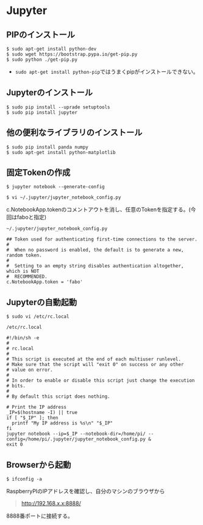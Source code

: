 # Jupyter

## PIPのインストール

```shell
$ sudo apt-get install python-dev
$ sudo wget https://bootstrap.pypa.io/get-pip.py
$ sudo python ./get-pip.py
```

* `sudo apt-get install python-pip`ではうまくpipがインストールできない。

## Jupyterのインストール

```shell
$ sudo pip install --uprade setuptools
$ sudo pip install jupyter
```

## 他の便利なライブラリのインストール

```shell
$ sudo pip install panda numpy
$ sudo apt-get install python-matplotlib
```

## 固定Tokenの作成

```
$ jupyter notebook --generate-config
```

```
$ vi ~/.jupyter/jupyter_notebook_config.py
```

c.NotebookApp.tokenのコメントアウトを消し、任意のTokenを指定する。(今回はfaboと指定)

`~/.jupyter/jupyter_notebook_config.py`
```
## Token used for authenticating first-time connections to the server.
#
#  When no password is enabled, the default is to generate a new, random token.
#
#  Setting to an empty string disables authentication altogether, which is NOT
#  RECOMMENDED.
c.NotebookApp.token = 'fabo'
```

## Jupyterの自動起動

```
$ sudo vi /etc/rc.local
```

`/etc/rc.local`
```
#!/bin/sh -e
#
# rc.local
#
# This script is executed at the end of each multiuser runlevel.
# Make sure that the script will "exit 0" on success or any other
# value on error.
#
# In order to enable or disable this script just change the execution
# bits.
#
# By default this script does nothing.

# Print the IP address
_IP=$(hostname -I) || true
if [ "$_IP" ]; then
  printf "My IP address is %s\n" "$_IP"
fi
jupyter notebook --ip=$_IP --notebook-dir=/home/pi/ --config=/home/pi/.jupyter/jupyter_notebook_config.py &
exit 0
```

## Browserから起動

```
$ ifconfig -a
```

RaspberryPIのIPアドレスを確認し、自分のマシンのブラウザから

> http://192.168.x.x:8888/

8888番ポートに接続する。


